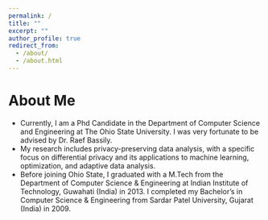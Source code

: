 ```yaml
---
permalink: /
title: ""
excerpt: ""
author_profile: true
redirect_from: 
  - /about/
  - /about.html
---
```


# About Me
* Currently, I am a Phd Candidate in the Department of Computer Science and Engineering at The Ohio State University. I was very fortunate to be advised by Dr. Raef Bassily. 
* My research includes privacy-preserving data analysis, with a specific focus on differential privacy and its applications to machine learning, optimization, and adaptive data analysis.
* Before joining Ohio State, I graduated with a M.Tech from the Department of Computer Science & Engineering at Indian Institute of Technology, Guwahati (India) in 2013. I completed my Bachelor’s in Computer Science & Engineering from Sardar Patel University, Gujarat (India) in 2009.

